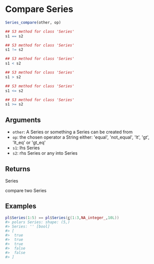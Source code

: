 # Compare Series

```r
Series_compare(other, op)

## S3 method for class 'Series'
s1 == s2

## S3 method for class 'Series'
s1 != s2

## S3 method for class 'Series'
s1 < s2

## S3 method for class 'Series'
s1 > s2

## S3 method for class 'Series'
s1 <= s2

## S3 method for class 'Series'
s1 >= s2
```

## Arguments

- `other`: A Series or something a Series can be created from
- `op`: the chosen operator a String either: 'equal', 'not_equal', 'lt', 'gt', 'lt_eq' or 'gt_eq'
- `s1`: lhs Series
- `s2`: rhs Series or any into Series

## Returns

Series

compare two Series

## Examples

<pre class='r-example'><code><span class='r-in'><span><span class='va'>pl</span><span class='op'>$</span><span class='fu'>Series</span><span class='op'>(</span><span class='fl'>1</span><span class='op'>:</span><span class='fl'>5</span><span class='op'>)</span> <span class='op'>==</span> <span class='va'>pl</span><span class='op'>$</span><span class='fu'>Series</span><span class='op'>(</span><span class='fu'><a href='https://rdrr.io/r/base/c.html'>c</a></span><span class='op'>(</span><span class='fl'>1</span><span class='op'>:</span><span class='fl'>3</span>,<span class='cn'>NA_integer_</span>,<span class='fl'>10L</span><span class='op'>)</span><span class='op'>)</span></span></span>
<span class='r-out co'><span class='r-pr'>#&gt;</span> polars Series: shape: (5,)</span>
<span class='r-out co'><span class='r-pr'>#&gt;</span> Series: '' [bool]</span>
<span class='r-out co'><span class='r-pr'>#&gt;</span> [</span>
<span class='r-out co'><span class='r-pr'>#&gt;</span> 	true</span>
<span class='r-out co'><span class='r-pr'>#&gt;</span> 	true</span>
<span class='r-out co'><span class='r-pr'>#&gt;</span> 	true</span>
<span class='r-out co'><span class='r-pr'>#&gt;</span> 	false</span>
<span class='r-out co'><span class='r-pr'>#&gt;</span> 	false</span>
<span class='r-out co'><span class='r-pr'>#&gt;</span> ]</span>
 </code></pre>